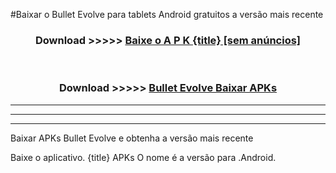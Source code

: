 #Baixar o Bullet Evolve   para tablets Android gratuitos a versão mais recente


<div align="center">
<h3>Download >>>>> <a href="https://pt-web.web.app/?pt= {title}">Baixe o A P K {title} [sem anúncios]</a></h3><br>

<h3>Download >>>>> <a href="https://pt-web.web.app/?pt= {title}">Bullet Evolve  Baixar APKs</a></h3>
</div>

----------------------------------------------------------

----------------------------------------------------------

----------------------------------------------------------

Baixar APKs Bullet Evolve  e obtenha a versão mais recente

Baixe o aplicativo. {title} APKs O nome é a versão para .Android.


